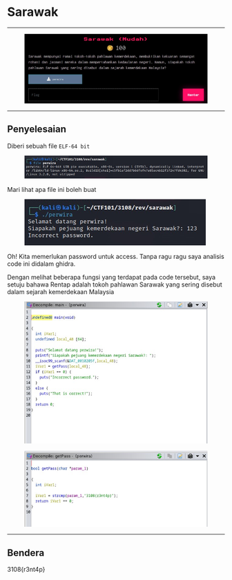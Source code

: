 # Sarawak

***

<figure><img src="../../../../.gitbook/assets/image (5) (1) (1) (1) (1).png" alt=""><figcaption></figcaption></figure>

***

## Penyelesaian

Diberi sebuah file `ELF-64 bit`

<figure><img src="../../../../.gitbook/assets/image (6) (1) (1) (1) (1).png" alt=""><figcaption></figcaption></figure>

Mari lihat apa file ini boleh buat

<figure><img src="../../../../.gitbook/assets/image (7) (1) (1) (1) (1).png" alt=""><figcaption></figcaption></figure>

Oh! Kita memerlukan password untuk access. Tanpa ragu ragu saya analisis code ini didalam ghidra.

Dengan melihat beberapa fungsi yang terdapat pada code tersebut, saya setuju bahawa Rentap adalah tokoh pahlawan Sarawak yang sering disebut dalam sejarah kemerdekaan Malaysia

<figure><img src="../../../../.gitbook/assets/image (8) (1) (1) (1) (1).png" alt=""><figcaption></figcaption></figure>

<figure><img src="../../../../.gitbook/assets/image (9) (1) (1).png" alt=""><figcaption></figcaption></figure>

***

## Bendera

3108{r3nt4p}
